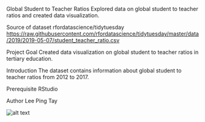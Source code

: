 Global Student to Teacher Ratios
Explored data on global student to teacher ratios and created data visualization.

Source of dataset
rfordatascience/tidytuesday 
https://raw.githubusercontent.com/rfordatascience/tidytuesday/master/data/2019/2019-05-07/student_teacher_ratio.csv

Project Goal
Created data visualization on global student to teacher ratios in tertiary education.

Introduction
The dataset contains information about global student to teacher ratios from 2012 to 2017.

Prerequisite
RStudio

Author
Lee Ping Tay

![alt text](https://raw.githubusercontent.com/leepingtay/tidytuesday_projects/2019/2019-05-07/Tertiary_StudenttoTeacherRatio.png)


